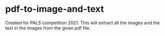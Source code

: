 # pdf-to-image-and-text

Created for PALS competition 2021. This will extract all the images and the text in the images from the given pdf file.
